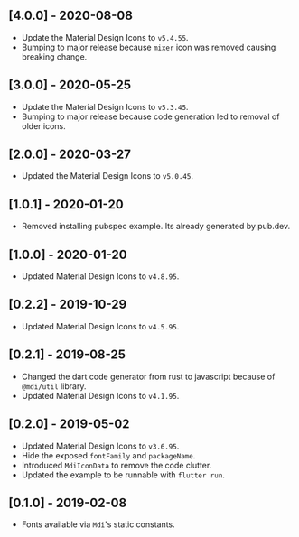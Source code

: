 ## [4.0.0] - 2020-08-08

- Update the Material Design Icons to `v5.4.55`.
- Bumping to major release because `mixer` icon was removed causing breaking change.

## [3.0.0] - 2020-05-25

- Update the Material Design Icons to `v5.3.45`.
- Bumping to major release because code generation led to removal of older icons.

## [2.0.0] - 2020-03-27

- Updated the Material Design Icons to `v5.0.45`.

## [1.0.1] - 2020-01-20

- Removed installing pubspec example. Its already generated by pub.dev.

## [1.0.0] - 2020-01-20

- Updated Material Design Icons to `v4.8.95`.

## [0.2.2] - 2019-10-29

- Updated Material Design Icons to `v4.5.95`.

## [0.2.1] - 2019-08-25

- Changed the dart code generator from rust to javascript because of `@mdi/util` library.
- Updated Material Design Icons to `v4.1.95`.

## [0.2.0] - 2019-05-02

- Updated Material Design Icons to `v3.6.95`.
- Hide the exposed `fontFamily` and `packageName`.
- Introduced `MdiIconData` to remove the code clutter.
- Updated the example to be runnable with `flutter run`.

## [0.1.0] - 2019-02-08

- Fonts available via `Mdi`'s static constants.
